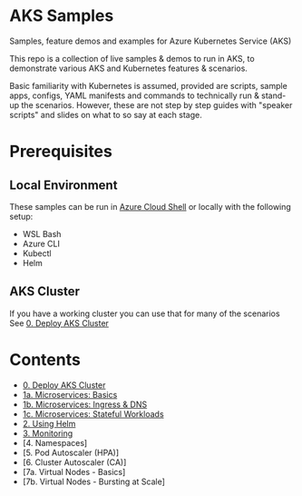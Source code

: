 # AKS Samples
Samples, feature demos and examples for Azure Kubernetes Service (AKS)

This repo is a collection of live samples & demos to run in AKS, to demonstrate various AKS and Kubernetes features & scenarios. 

Basic familiarity with Kubernetes is assumed, provided are scripts, sample apps, configs, YAML manifests and commands to technically run & stand-up the scenarios. However, these are not step by step guides with "speaker scripts" and slides on what to so say at each stage.

# Prerequisites

## Local Environment 
These samples can be run in [Azure Cloud Shell](https://shell.azure.com) or locally with the following setup:
- WSL Bash
- Azure CLI
- Kubectl
- Helm

## AKS Cluster
If you have a working cluster you can use that for many of the scenarios
See [0. Deploy AKS Cluster](./0-cluster-deploy/)

# Contents

- [0. Deploy AKS Cluster](./0-cluster-deploy/)
- [1a. Microservices: Basics](./1a-basic/)
- [1b. Microservices: Ingress & DNS](./1b-ingress)
- [1c. Microservices: Stateful Workloads](./1c-stateful)
- [2. Using Helm](./2-helm)
- [3. Monitoring](./3-monitoring)
- [4. Namespaces]
- [5. Pod Autoscaler (HPA)]
- [6. Cluster Autoscaler (CA)]
- [7a. Virtual Nodes - Basics]
- [7b. Virtual Nodes - Bursting at Scale]

